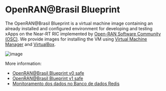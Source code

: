 # OpenRAN@Brasil Blueprint
The OpenRAN@Brasil Blueprint is a virtual machine image containing an already installed and configured environment for developing and testing xApps on the Near-RT RIC implemented by [Open-RAN Software Community (OSC)](https://o-ran-sc.org/). We provide images for installing the VM using [Virtual Machine Manager](https://virt-manager.org/) and [VirtualBox](https://www.virtualbox.org/). 

![image](https://github.com/LAB-LAPSI-UFCG/openran-br-blueprint-seguranca/assets/162452677/1e81688a-6c08-4a61-9cea-07e5c4b8bf18)

More information:
 - [OpenRAN@Brasil Blueprint v0 safe](https://github.com/LAB-LAPSI-UFCG/openran-br-blueprint-seguranca/wiki/OpenRAN@Brasil-Blueprint-v0-S)
 - [OpenRAN@Brasil Blueprint v1 safe](https://github.com/LAB-LAPSI-UFCG/openran-br-blueprint-security/wiki/OpenRAN@Brasil-Blueprint-v1-S)
 - [Monitoramento dos dados no Banco de dados Redis](https://github.com/LAB-LAPSI-UFCG/openran-br-blueprint-security/tree/main/Simula%C3%A7%C3%A3o-monitor)
